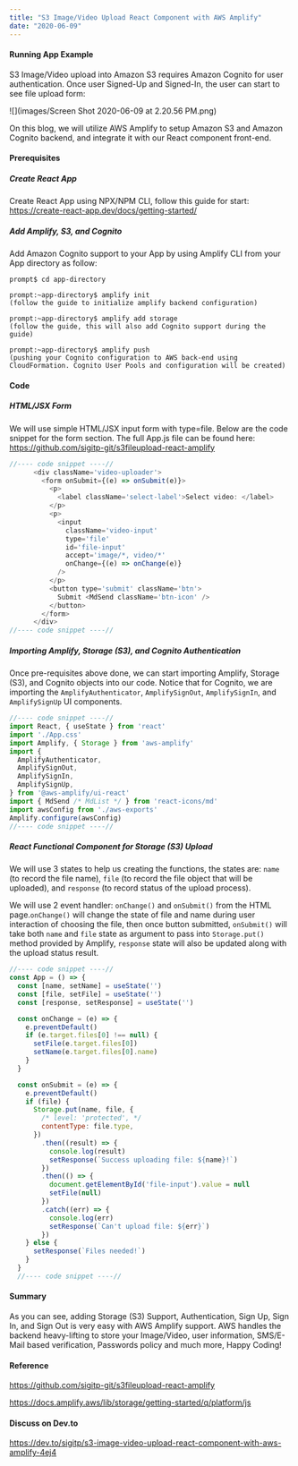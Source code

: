 ```yaml
---
title: "S3 Image/Video Upload React Component with AWS Amplify"
date: "2020-06-09"
---
```


#### Running App Example

S3 Image/Video upload into Amazon S3 requires Amazon Cognito for user authentication. Once user Signed-Up and Signed-In, the user can start to see file upload form:

![](images/Screen Shot 2020-06-09 at 2.20.56 PM.png)

On this blog, we will utilize AWS Amplify to setup Amazon S3 and Amazon Cognito backend, and integrate it with our React component front-end. 

#### Prerequisites

##### Create React App

Create React App using NPX/NPM CLI, follow this guide for start: https://create-react-app.dev/docs/getting-started/ 

##### Add Amplify, S3, and Cognito

Add Amazon Cognito support to your App by using Amplify CLI from your App directory as follow:

```shell
prompt$ cd app-directory

prompt:~app-directory$ amplify init 
(follow the guide to initialize amplify backend configuration)

prompt:~app-directory$ amplify add storage 
(follow the guide, this will also add Cognito support during the guide)

prompt:~app-directory$ amplify push 
(pushing your Cognito configuration to AWS back-end using CloudFormation. Cognito User Pools and configuration will be created)
```

#### Code

##### HTML/JSX Form

We will use simple HTML/JSX input form with type=file. Below are the code snippet for the form section. The full App.js file can be found here: https://github.com/sigitp-git/s3fileupload-react-amplify

```javascript
//---- code snippet ----//
      <div className='video-uploader'>
        <form onSubmit={(e) => onSubmit(e)}>
          <p>
            <label className='select-label'>Select video: </label>
          </p>
          <p>
            <input
              className='video-input'
              type='file'
              id='file-input'
              accept='image/*, video/*'
              onChange={(e) => onChange(e)}
            />
          </p>
          <button type='submit' className='btn'>
            Submit <MdSend className='btn-icon' />
          </button>
        </form>
      </div>
//---- code snippet ----//
```

##### Importing Amplify, Storage (S3), and Cognito Authentication

Once pre-requisites above done, we can start importing Amplify, Storage (S3), and Cognito objects into our code. Notice that for Cognito, we are importing the `AmplifyAuthenticator`, `AmplifySignOut`, `AmplifySignIn`, and` AmplifySignUp` UI components. 

```javascript
//---- code snippet ----//
import React, { useState } from 'react'
import './App.css'
import Amplify, { Storage } from 'aws-amplify'
import {
  AmplifyAuthenticator,
  AmplifySignOut,
  AmplifySignIn,
  AmplifySignUp,
} from '@aws-amplify/ui-react'
import { MdSend /* MdList */ } from 'react-icons/md'
import awsConfig from './aws-exports'
Amplify.configure(awsConfig)
//---- code snippet ----//
```

##### React Functional Component for Storage (S3) Upload

We will use 3 states to help us creating the functions, the states are: `name` (to record the file name), `file` (to record the file object that will be uploaded), and `response` (to record status of the upload process). 

We will use 2 event handler: `onChange()` and `onSubmit()` from the HTML page.`onChange()` will change the state of file and name during user interaction of choosing the file, then once button submitted, `onSubmit()` will take both `name` and `file` state as argument to pass into `Storage.put()` method provided by Amplify, `response` state will also be updated along with the upload status result. 

```javascript
//---- code snippet ----//
const App = () => {
  const [name, setName] = useState('')
  const [file, setFile] = useState('')
  const [response, setResponse] = useState('')

  const onChange = (e) => {
    e.preventDefault()
    if (e.target.files[0] !== null) {
      setFile(e.target.files[0])
      setName(e.target.files[0].name)
    }
  }

  const onSubmit = (e) => {
    e.preventDefault()
    if (file) {
      Storage.put(name, file, {
        /* level: 'protected', */
        contentType: file.type,
      })
        .then((result) => {
          console.log(result)
          setResponse(`Success uploading file: ${name}!`)
        })
        .then(() => {
          document.getElementById('file-input').value = null
          setFile(null)
        })
        .catch((err) => {
          console.log(err)
          setResponse(`Can't upload file: ${err}`)
        })
    } else {
      setResponse(`Files needed!`)
    }
  }
  //---- code snippet ----//
```

#### Summary

As you can see, adding Storage (S3) Support, Authentication, Sign Up, Sign In, and Sign Out is very easy with AWS Amplify support. AWS handles the backend heavy-lifting to store your Image/Video, user information, SMS/E-Mail based verification, Passwords policy and much more, Happy Coding!

#### Reference

https://github.com/sigitp-git/s3fileupload-react-amplify

https://docs.amplify.aws/lib/storage/getting-started/q/platform/js

#### Discuss on Dev.to

https://dev.to/sigitp/s3-image-video-upload-react-component-with-aws-amplify-4ej4